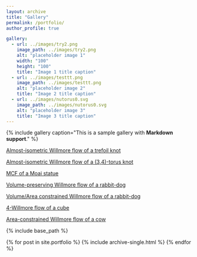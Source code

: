 ```yaml
---
layout: archive
title: "Gallery"
permalink: /portfolio/
author_profile: true

gallery:
  - url: ../images/try2.png
    image_path: ../images/try2.png
    alt: "placeholder image 1"
    width: "100"
    height: "100"
    title: "Image 1 title caption"
  - url: ../images/testtt.png
    image_path: ../images/testtt.png
    alt: "placeholder image 2"
    title: "Image 2 title caption"
  - url: ../images/nutorus0.svg
    image_path: ../images/nutorus0.svg
    alt: "placeholder image 3"
    title: "Image 3 title caption"
---
```


{% include gallery caption="This is a sample gallery with **Markdown support**." %}


[Almost-isometric Willmore flow of a trefoil knot](../videos/knotT.mp4)

[Almost-isometric Willmore flow of a (3,4)-torus knot](../videos/superknotT.mp4)

[MCF of a Moai statue](../videos/MCF_statue.mp4)

[Volume-preserving Willmore flow of a rabbit-dog](../videos/dogtoballV.mp4)

[Volume/Area constrained Willmore flow of a rabbit-dog](../videos/dogtodisk.mp4)

[4-Willmore flow of a cube](../videos/slowgrow.mp4)

[Area-constrained Willmore flow of a cow](../videos/areaprescow.mp4)


{% include base_path %}

{% for post in site.portfolio %}
  {% include archive-single.html %}
{% endfor %}
